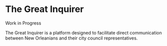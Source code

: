 # The Great Inquirer

Work in Progress

The Great Inquirer is a platform designed to facilitate direct communication between New Orleanians and their city council representatives. 

